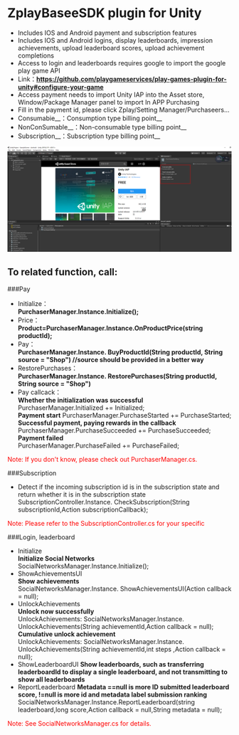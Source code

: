 # ZplayBaseeSDK plugin for Unity   

* Includes IOS and Android payment and subscription features  
* Includes IOS and Android logins, display leaderboards, impression achievements, upload leaderboard scores, upload achievement completions  
* Access to login and leaderboards requires google to import the google play game API  
* Link：__https://github.com/playgameservices/play-games-plugin-for-unity#configure-your-game__  
* Access payment needs to import Unity IAP into the Asset store, Window/Package Manager panel to import In APP Purchasing  
* Fill in the payment id, please click Zplay/Setting Manager/Purchaseers...  
* Consumabie__：Consumption type billing point__  
* NonConSumable__：Non-consumable type billing point__  
* Subscription__：Subscription type billing point__  

![click Get Resources](source/docgen/UnityIAP.png "Show the resources data")

## To related function, call:  
###Pay
* Initialize：       
__PurchaserManager.Instance.Initialize();__    
* Price：   
__Product=PurchaserManager.Instance.OnProductPrice(string productId);__
* Pay：  
__PurchaserManager.Instance. BuyProductId(String productId, String source = "Shop") //source should be provided in a better way__
* RestorePurchases：  
__PurchaserManager.Instance. RestorePurchases(String productId, String source = "Shop")__
* Pay callcack：  
__Whether the initialization was successful__  
PurchaserManager.Initialized += Initialized;   
__Payment start__
PurchaserManager.PurchaseStarted += PurchaseStarted;  
__Successful payment, paying rewards in the callback__
PurchaserManager.PurchaseSucceeded += PurchaseSucceeded;  
__Payment failed__  
PurchaserManager.PurchaseFailed += PurchaseFailed;   

<font color='red'>Note: If you don't know, please check out PurchaserManager.cs.</font>

###Subscription  
* Detect if the incoming subscription id is in the subscription state and return whether it is in the subscription state
SubscriptionController.Instance. CheckSubscription(String subscriptionId,Action<Boolean> subscriptionCallback);

<font color='red'>Note: Please refer to the SubscriptionController.cs for your specific </font>

###Login, leaderboard
* Initialize  
__Initialize Social Networks__   
SocialNetworksManager.Instance.Initialize();   
* ShowAchievementsUI   
__Show achievements__    
SocialNetworksManager.Instance. ShowAchievementsUI(Action<Boolean> callback = null);   
* UnlockAchievements   
__Unlock now successfully__   
UnlockAchievements: SocialNetworksManager.Instance. UnlockAchievements(String achievementId,Action<Boolean> callback = null);   
__Cumulative unlock achievement__   
UnlockAchievements: SocialNetworksManager.Instance. UnlockAchievements(String achievementId,int steps ,Action<Boolean> callback = null);
* ShowLeaderboardUI
__Show leaderboards, such as transferring leaderboardId to display a single leaderboard, and not transmitting to show all leaderboards__    
* ReportLeaderboard
__Metadata ==null is more ID submitted leaderboard score, !=null is more id and metadata label submission ranking__   
SocialNetworksManager.Instance.ReportLeaderboard(string leaderboard,long score,Action<Boolean> callback = null,String metadata = null); 

<font color='red'>Note: See SocialNetworksManager.cs for details. </font>






